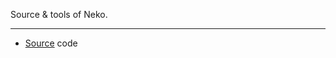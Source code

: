 Source & tools of Neko.

---

- [Source](https://github.com/LewdTechnologies/Neko/tree/Source/source) code
